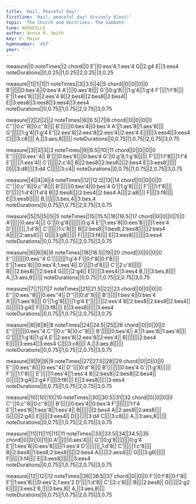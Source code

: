 ```yaml
---
title: 'Hail, Peaceful Day!'
firstline: 'Hail, peaceful day! divinely blest!'
topic: 'The Church and Doctrines: The Sabbath'
tune: NASHVILLE
author: Annie R. Smith
key: E♭ Major
hymnnumber: '457'
year: '-'
---
```

measure||0
noteTimes||2
chord||0
E'||0:ees'4;1:ees'4
G||2:g4
E||3:ees4
noteDurations||0,0.25||1,0.25||2,0.25||3,0.25

measure||1||1||1||1
noteTimes||3||3.5||4||5
chord||0||0||0||0
B'||||||0:bes'4||0:bes'4
A'||||0:aes'8||||
G'||0:g'8||||1:g'4||1:g'4
F'||||1:f'8||||
E'||1:ees'8||||||2:ees'4
B||2:bes8||2:bes8||2:bes4||
E||3:ees8||3:ees8||3:ees4||3:ees4
noteDurations||0,0.75||1,0.75||2,0.75||3,0.75

measure||2||2||2||2
noteTimes||6||6.5||7||8
chord||0||0||0||0
C''||0:c''8||0:c''8||||
B'||||||0:bes'4||0:bes'4
A'||1:aes'8||1:aes'8||||
G'||||||1:g'4||1:g'4
E'||2:ees'8||2:ees'8||2:ees'4||2:ees'4
E||||||3:ees4||3:ees4
C||||3:c8||||
A,||3:aes,8||||||
noteDurations||0,0.75||1,0.75||2,0.75||3,0.75

measure||3||3||3||3
noteTimes||9||9.5||10||11
chord||0||0||0||0
E''||||||0:ees''4||
B'||||0:bes'8||||0:bes'4
G'||0:g'8;1:g'8||||||
F'||||1:f'8||||1:f'4
E'||||||1:ees'4||
C'||||||2:c'4||
B||2:bes8||2:bes8||||2:bes4
E||3:ees8||||||
D||||3:d8||||3:d4
C||||||3:c4||
noteDurations||0,0.75||1,0.75||2,0.75||3,0.75

measure||4||4||4||4
noteTimes||12||12.5||13||14
chord||0||0||0||0
C''||0:c''8||0:c''8||||
B'||||||0:bes'4||0:bes'4
G'||1:g'8||||||
F'||||1:f'8||||
D'||||||1:d'4||1:d'4
B||2:bes8||||2:bes4||2:bes4
A||||2:a8||||
F||||3:f8||||
E||3:ees8||||||
B,||||||3:bes,4||3:bes,4
noteDurations||0,0.75||1,0.75||2,0.75||3,0.75

measure||5||5||5||5||5
noteTimes||15||15.5||16||16.5||17
chord||0||0||0||1||0
A'||||||0:aes'4||||
G'||0:g'8||||||||0:g'4
E'||1:ees'8||0:ees'8||||||1:ees'4
D'||||||||_1:d'8||
C'||||||1:c'8||||
B||2:bes8||1:bes8;2:bes8||||||2:bes4
A||||||2:aes4||||
G||||3:g8||||||
F||||||3:f4||||
E||3:ees8||||||||3:ees4
noteDurations||0,0.75||1,0.75||2,0.75||3,0.75

measure||6||6||6||6
noteTimes||18||18.5||19||20
chord||0||0||0||0
E''||||||||0:ees''4
G'||||||||1:g'4
F'||0:f'8||0:f'8||||
E'||1:ees'8||||0:ees'4;1:ees'4||
D'||||1:d'8||||
C'||2:c'8||||||
B||||2:bes8||||2:bes4
G||||||2:g4||
E||||||3:ees4||3:ees4
B,||||3:bes,8||||
A,||3:aes,8||||||
noteDurations||0,0.75||1,0.75||2,0.75||3,0.75

measure||7||7||7||7
noteTimes||21||21.5||22||23
chord||0||0||0||0
E''||0:ees''8||||0:ees''4||
D''||||0:d''8||||
B'||||||1:bes'4||0:bes'4
A'||||1:aes'8||||
G'||1:g'8||||||1:g'4
E'||||||||2:ees'4
B||2:bes8||2:bes8||2:bes4||
G||||||3:g4||
F||||3:f8||||
E||3:ees8||||||3:ees4
noteDurations||0,0.75||1,0.75||2,0.75||3,0.75

measure||8||8||8||8
noteTimes||24||24.5||25||26
chord||0||0||0||0
E''||||||||0:ees''4
C''||0:c''8||0:c''8||||
B'||||||0:bes'4||
A'||1:aes'8||1:aes'8||||
G'||||||1:g'4||1:g'4
E'||2:ees'8||2:ees'8||2:ees'4||
B||||||||2:bes4
E||||||3:ees4||3:ees4
C||||3:c8||||
A,||3:aes,8||||||
noteDurations||0,0.75||1,0.75||2,0.75||3,0.75

measure||9||9||9||9
noteTimes||27||27.5||28||29
chord||0||0||0||0
E''||0:ees''8||||0:ees''4||
D''||||0:d''8||||
B'||||||||0:bes'4
G'||1:g'8||||||
F'||||1:f'8||||
E'||||||1:ees'4||1:ees'4
B||2:bes8||2:bes8||2:bes4||
G||||||3:g4||2:g4
F||||3:f8||||
E||3:ees8||||||3:ees4
noteDurations||0,0.75||1,0.75||2,0.75||3,0.75

measure||10||10||10||10
noteTimes||30||30.5||31||32
chord||0||0||0||0
C''||0:c''8||0:c''8||||
B'||||||0:bes'4||0:bes'4
F'||||||||1:f'4
E'||1:ees'8||1:ees'8||1:ees'4||
B||||||||2:bes4
A||2:aes8||2:aes8||||
G||||||2:g4||
E||||||3:ees4||
D||||||||3:d4
C||||3:c8||||
A,||3:aes,8||||||
noteDurations||0,0.75||1,0.75||2,0.75||3,0.75

measure||11||11||11||11||11
noteTimes||33||33.5||34||34.5||35
chord||0||0||0||1||0
A'||||||0:aes'4||||
G'||0:g'8||||||||0:g'4
E'||1:ees'8||0:ees'8||||||1:ees'4
D'||||||||_1:d'8||
C'||||||1:c'8||||
B||2:bes8||1:bes8;2:bes8||||||2:bes4
A||||||2:aes4||||
G||||3:g8||||||
F||||||3:f4||||
E||3:ees8||||||||3:ees4
noteDurations||0,0.75||1,0.75||2,0.75||3,0.75

measure||12||12||12
noteTimes||36||36.5||37
chord||0||0||0
F'||0:f'8||0:f'8||
E'||1:ees'8||||0:ees'2;1:ees'2
D'||||1:d'8||
C'||2:c'8||||
B||||2:bes8||
G||||||2:g2
E||||||3:ees2
B,||||3:bes,8||
A,||3:aes,8||||
noteDurations||0,0.75||1,0.75||2,0.75||3,0.75

